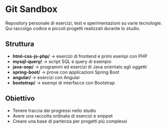 # Git Sandbox

Repository personale di esercizi, test e sperimentazioni su varie tecnologie.  
Qui raccolgo codice e piccoli progetti realizzati durante lo studio.

## Struttura

- **html-css-js-php/** → esercizi di frontend e primi esempi con PHP  
- **mysql-query/** → script SQL e query di esempio  
- **java-oop/** → programmi ed esercizi di Java orientato agli oggetti  
- **spring-boot/** → prove con applicazioni Spring Boot  
- **angular/** → esercizi con Angular  
- **bootstrap/** → esempi di interfacce con Bootstrap  

## Obiettivo
- Tenere traccia dei progressi nello studio  
- Avere una raccolta ordinata di esercizi e snippet  
- Creare una base di partenza per progetti più complessi

